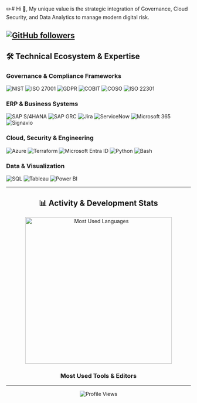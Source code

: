 ✏️# Hi 👋,
My unique value is the strategic integration of Governance, Cloud Security, and Data Analytics to manage modern digital risk.

[![GitHub followers](https://img.shields.io/github/followers/asi-im-bir?style=social)](https://github.com/asi-im-bir)
---

## 🛠️ Technical Ecosystem & Expertise

### Governance & Compliance Frameworks
<p align="left">
<img src="https://img.shields.io/badge/NIST-00438F?style=for-the-badge&logo=Nist&logoColor=white" alt="NIST" />
<img src="https://img.shields.io/badge/ISO 27001-A20000?style=for-the-badge&logo=googlescholar&logoColor=white" alt="ISO 27001" />
<img src="https://img.shields.io/badge/GDPR-4066E0?style=for-the-badge&logo=gdpr&logoColor=white" alt="GDPR" />
<img src="https://img.shields.io/badge/COBIT-003399?style=for-the-badge&logoColor=white" alt="COBIT" />
<img src="https://img.shields.io/badge/COSO-000000?style=for-the-badge&logoColor=white" alt="COSO" />
<img src="https://img.shields.io/badge/ISO 22301-38A169?style=for-the-badge&logo=googleforms&logoColor=white" alt="ISO 22301" />
</p>

### ERP & Business Systems
<p align="left">
<img src="https://img.shields.io/badge/SAP S/4HANA-0091DA?style=for-the-badge&logo=sap&logoColor=white" alt="SAP S/4HANA" />
<img src="https://img.shields.io/badge/SAP GRC-0091DA?style=for-the-badge&logo=sap&logoColor=white" alt="SAP GRC" />
<img src="https://img.shields.io/badge/Jira-0052CC?style=for-the-badge&logo=jira&logoColor=white" alt="Jira" />
<img src="https://img.shields.io/badge/ServiceNow-000000?style=for-the-badge&logo=servicenow&logoColor=white" alt="ServiceNow" />
<img src="https://img.shields.io/badge/Microsoft 365-0078D4?style=for-the-badge&logo=microsoft-office&logoColor=white" alt="Microsoft 365" />
<img src="https://img.shields.io/badge/Signavio-FF4500?style=for-the-badge&logoColor=white" alt="Signavio" />
</p>

### Cloud, Security & Engineering
<p align="left">
<img src="https://img.shields.io/badge/Microsoft Azure-0078D4?style=for-the-badge&logo=microsoftazure&logoColor=white" alt="Azure" />
<img src="https://img.shields.io/badge/Terraform-7B42BC?style=for-the-badge&logo=terraform&logoColor=white" alt="Terraform" />
<img src="https://img.shields.io/badge/Microsoft Entra ID-0078D4?style=for-the-badge&logo=microsoft&logoColor=white" alt="Microsoft Entra ID" />
<img src="https://img.shields.io/badge/Python-3776AB?style=for-the-badge&logo=python&logoColor=white" alt="Python" />
<img src="https://img.shields.io/badge/Bash-4EAA25?style=for-the-badge&logo=gnubash&logoColor=white" alt="Bash" />
</p>

### Data & Visualization
<p align="left">
<img src="https://img.shields.io/badge/SQL-4479A1?style=for-the-badge&logo=postgresql&logoColor=white" alt="SQL" />
<img src="https://img.shields.io/badge/Tableau-E97627?style=for-the-badge&logo=tableau&logoColor=white" alt="Tableau" />
<img src="https://img.shields.io/badge/Power BI-F2C811?style=for-the-badge&logo=powerbi&logoColor=black" alt="Power BI" />
</p>

----
<div align="center">
  
## 📊 Activity & Development Stats

<img src="https://github-readme-stats.vercel.app/api/top-langs/?username=asi-im-bir&layout=compact&theme=vision-friendly-light" alt="Most Used Languages" width="400px"/>

### Most Used Tools & Editors

</div>

---
<div align="center">
  <img src="https://komarev.com/ghpvc/?username=asi-im-bir&style=flat-square&color=blue" alt="Profile Views"/>
</div>
